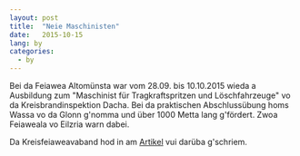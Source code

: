 ```yaml
---
layout: post
title:  "Neie Maschinisten"
date:   2015-10-15
lang: by
categories:
  - by
---
```


Bei da Feiawea Altomünsta war vom 28.09. bis 10.10.2015 wieda a Ausbildung zum "Maschinist für Tragkraftspritzen und Löschfahrzeuge" vo da Kreisbrandinspektion Dacha. Bei da praktischen Abschlussübung homs Wassa vo da Glonn g'nomma und über 1000 Metta lang g'fördert.
Zwoa Feiaweala vo Eilzria warn dabei.

Da Kreisfeiaweavaband hod in am [Artikel][kfv] vui darüba g'schriem.

[kfv]: http://kfv-dachau.de/index.php?section=news&cmd=details&newsid=873

